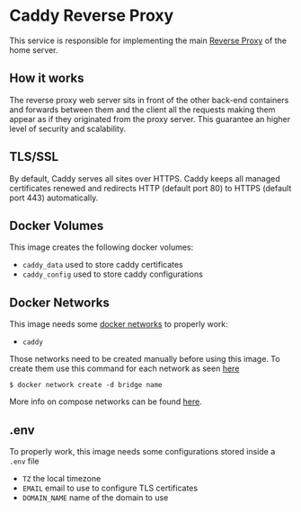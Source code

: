 # Caddy Reverse Proxy

This service is responsible for implementing the main [Reverse Proxy](https://en.wikipedia.org/wiki/Reverse_proxy) of the home server.

## How it works

The reverse proxy web server sits in front of the other back-end containers and forwards between them and the client all the requests making them appear as if they originated from the proxy server.
This guarantee an higher level of security and scalability.

## TLS/SSL

By default, Caddy serves all sites over HTTPS.
Caddy keeps all managed certificates renewed and redirects HTTP (default port 80) to HTTPS (default port 443) automatically.

## Docker Volumes

This image creates the following docker volumes:

- `caddy_data` used to store caddy certificates
- `caddy_config` used to store caddy configurations

## Docker Networks

This image needs some [docker networks](https://docs.docker.com/network/) to properly work:

- `caddy`

Those networks need to be created manually before using this image. 
To create them use this command for each network as seen [here](https://docs.docker.com/engine/reference/commandline/network_create/#description)

```console
$ docker network create -d bridge name
```

More info on compose networks can be found [here](https://docs.docker.com/compose/networking/#specify-custom-networks).


## .env

To properly work, this image needs some configurations stored inside a `.env` file

- `TZ` the local timezone
- `EMAIL` email to use to configure TLS certificates
- `DOMAIN_NAME` name of the domain to use
